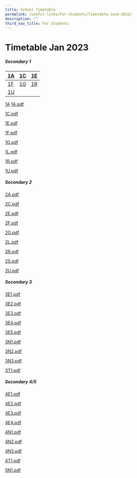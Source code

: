 ```yaml
---
title: School Timetable
permalink: /useful-links/For-Students/Timetable-June-2022/
description: ""
third_nav_title: For Students
---
```

Timetable Jan 2023
===================

##### **Secondary 1**


| [1A](/files/Timetable%202023/1A.pdf) | [1C](/files/Timetable%202023/1C.pdf) | [1E](/files/Timetable%202023/1E.pdf) |
| -------- | -------- | -------- |
| [1F](/files/Timetable%202023/1F.pdf)    | [1G](/files/Timetable%202023/1G.pdf)     | [1R](/files/Timetable%202023/1R.pdf)   |
| [1U](/files/Timetable%202023/1U.pdf)     |     |      |


[1A](/files/Timetable%202023/1A.pdf)
[1A.pdf](/files/1A.pdf)

[1C.pdf](/files/1C.pdf)

[1E.pdf](/files/1E.pdf)

[1F.pdf](/files/1F.pdf)

[1G.pdf](/files/1G.pdf)

[1L.pdf](/files/1L.pdf)

[1R.pdf](/files/1R.pdf)

[1U.pdf](/files/1U.pdf)

##### **Secondary 2**

[2A.pdf](/files/2A.pdf)

[2C.pdf](/files/2C.pdf)

[2E.pdf](/files/2E.pdf)

[2F.pdf](/files/2F.pdf)

[2G.pdf](/files/2G.pdf)

[2L.pdf](/files/2L.pdf)

[2R.pdf](/files/2R.pdf)

[2S.pdf](/files/2S.pdf)

[2U.pdf](/files/2U.pdf)

##### **Secondary 3**

[3E1.pdf](/files/3E1.pdf)

[3E2.pdf](/files/3E2.pdf)

[3E3.pdf](/files/3E3.pdf)

[3E4.pdf](/files/3E4.pdf)

[3E5.pdf](/files/3E5.pdf)

[3N1.pdf](/files/3N1.pdf)

[3N2.pdf](/files/3N2.pdf)

[3N3.pdf](/files/3N3.pdf)

[3T1.pdf](/files/3T1.pdf)

##### **Secondary 4/5**

[4E1.pdf](/files/4E1.pdf)

[4E2.pdf](/files/4E2.pdf)

[4E3.pdf](/files/4E3.pdf)

[4E4.pdf](/files/4E4.pdf)

[4N1.pdf](/files/4N1.pdf)

[4N2.pdf](/files/4N2.pdf)

[4N3.pdf](/files/4N3.pdf)

[4T1.pdf](/files/4T1.pdf)

[5N1.pdf](/files/5N1.pdf)